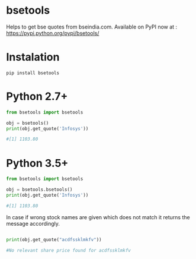 # bsetools

Helps to get bse quotes from bseindia.com. Available on PyPI now at : https://pypi.python.org/pypi/bsetools/ 


# Instalation

```
pip install bsetools
```

# Python 2.7+

```python
from bsetools import bsetools

obj = bsetools()
print(obj.get_quote('Infosys'))

#[1] 1103.80

```

# Python 3.5+ 

```python
from bsetools import bsetools

obj = bsetools.bsetools()
print(obj.get_quote('Infosys'))

#[1] 1103.80

```

In case if wrong stock names are given which does not match it returns the message accordingly.

```python 

print(obj.get_quote("acdfssklmkfv"))

#No relevant share price found for acdfssklmkfv

```



